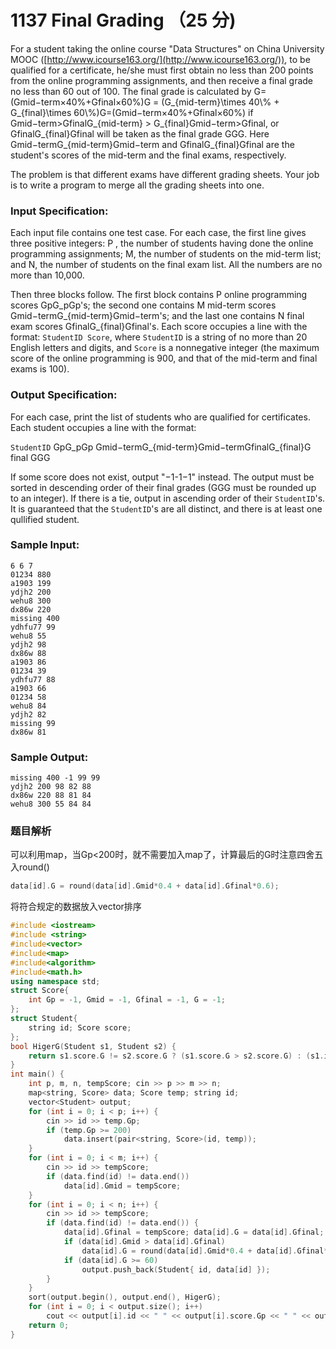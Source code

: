 # 1137 Final Grading （25 分)

For a student taking the online course "Data Structures" on China University MOOC ([http://www.icourse163.org/](http://www.icourse163.org/)), to be qualified for a certificate, he/she must first obtain no less than 200 points from the online programming assignments, and then receive a final grade no less than 60 out of 100. The final grade is calculated by G=(Gmid−term×40%+Gfinal×60%)G = (G_{mid-term}\\times 40\\% + G_{final}\\times 60\\%)G=(G​mid−term​​×40%+G​final​​×60%) if Gmid−term>GfinalG_{mid-term} > G_{final}G​mid−term​​>G​final​​, or GfinalG_{final}G​final​​ will be taken as the final grade GGG. Here Gmid−termG_{mid-term}G​mid−term​​ and GfinalG_{final}G​final​​ are the student's scores of the mid-term and the final exams, respectively.

The problem is that different exams have different grading sheets. Your job is to write a program to merge all the grading sheets into one.

### Input Specification:

Each input file contains one test case. For each case, the first line gives three positive integers: P , the number of students having done the online programming assignments; M, the number of students on the mid-term list; and N, the number of students on the final exam list. All the numbers are no more than 10,000.

Then three blocks follow. The first block contains P online programming scores GpG_pG​p​​'s; the second one contains M mid-term scores Gmid−termG_{mid-term}G​mid−term​​'s; and the last one contains N final exam scores GfinalG_{final}G​final​​'s. Each score occupies a line with the format: `StudentID Score`, where `StudentID` is a string of no more than 20 English letters and digits, and `Score` is a nonnegative integer (the maximum score of the online programming is 900, and that of the mid-term and final exams is 100).

### Output Specification:

For each case, print the list of students who are qualified for certificates. Each student occupies a line with the format:

`StudentID` GpG_pG​p​​ Gmid−termG_{mid-term}G​mid−term​​ GfinalG_{final}G​final​​ GGG

If some score does not exist, output "−1-1−1" instead. The output must be sorted in descending order of their final grades (GGG must be rounded up to an integer). If there is a tie, output in ascending order of their `StudentID`'s. It is guaranteed that the `StudentID`'s are all distinct, and there is at least one qullified student.

### Sample Input:

    6 6 7
    01234 880
    a1903 199
    ydjh2 200
    wehu8 300
    dx86w 220
    missing 400
    ydhfu77 99
    wehu8 55
    ydjh2 98
    dx86w 88
    a1903 86
    01234 39
    ydhfu77 88
    a1903 66
    01234 58
    wehu8 84
    ydjh2 82
    missing 99
    dx86w 81
    

### Sample Output:

    missing 400 -1 99 99
    ydjh2 200 98 82 88
    dx86w 220 88 81 84
    wehu8 300 55 84 84

### 题目解析

可以利用map，当Gp<200时，就不需要加入map了，计算最后的G时注意四舍五入round()

```C++
data[id].G = round(data[id].Gmid*0.4 + data[id].Gfinal*0.6);
```

将符合规定的数据放入vector排序

```C++
#include <iostream>
#include <string>
#include<vector>
#include<map>
#include<algorithm>
#include<math.h>
using namespace std;
struct Score{
	int Gp = -1, Gmid = -1, Gfinal = -1, G = -1;
};
struct Student{
	string id; Score score;
};
bool HigerG(Student s1, Student s2) {
	return s1.score.G != s2.score.G ? (s1.score.G > s2.score.G) : (s1.id < s2.id);
}
int main() {
	int p, m, n, tempScore; cin >> p >> m >> n;
	map<string, Score> data; Score temp; string id;
	vector<Student> output;
	for (int i = 0; i < p; i++) {
		cin >> id >> temp.Gp;
		if (temp.Gp >= 200)
			data.insert(pair<string, Score>(id, temp));
	}
	for (int i = 0; i < m; i++) {
		cin >> id >> tempScore;
		if (data.find(id) != data.end())
			data[id].Gmid = tempScore;
	}
	for (int i = 0; i < n; i++) {
		cin >> id >> tempScore;
		if (data.find(id) != data.end()) {
			data[id].Gfinal = tempScore; data[id].G = data[id].Gfinal;
			if (data[id].Gmid > data[id].Gfinal)
				data[id].G = round(data[id].Gmid*0.4 + data[id].Gfinal*0.6);
			if (data[id].G >= 60)
				output.push_back(Student{ id, data[id] });
		}
	}
	sort(output.begin(), output.end(), HigerG);
	for (int i = 0; i < output.size(); i++)
		cout << output[i].id << " " << output[i].score.Gp << " " << output[i].score.Gmid << " " << output[i].score.Gfinal << " " << output[i].score.G << endl;
	return 0;
}
```